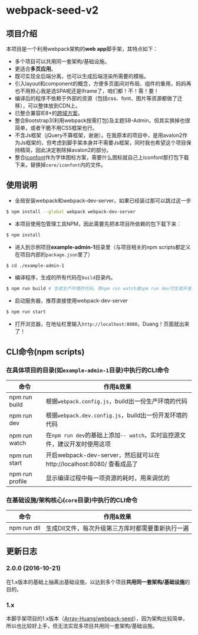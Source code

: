 # webpack-seed-v2

## 项目介绍
本项目是一个利用webpack架构的**web app**脚手架，其特点如下：
- 多个项目可以共用同一套架构/基础设施。
- 更适合**多页应用**。
- 既可实现全后端分离，也可以生成后端渲染所需要的模板。
- 引入layout和component的概念，方便多页面间对布局、组件的重用，妈妈再也不用担心我是选SPA呢还是Iframe了，咱们都！不！需！要！
- 编译后的程序不依赖于外部的资源（包括css、font、图片等资源都做了迁移），可以整体放到CDN上。
- 已整合兼容IE8+的[跨域方案](https://github.com/jpillora/xdomain)。
- 整合Bootstrap3(利用webpack按需打包)及主题SB-Admin，但其实换掉也很简单，或者干脆不用CSS框架也行。
- 不含Js框架（jQuery不算框架，谢谢）。在我原本的项目中，是用avalon2作为Js框架的，但考虑到脚手架本身并不需要Js框架，同时我也希望这个项目保持精简，因此决定剔除掉avalon2的部分。
- 整合[iconfont](http://www.iconfont.cn/)作为字体图标方案，需要什么图标就自己上iconfont那打包下载下来，替换掉`core/iconfont`内的文件。


## 使用说明
- 全局安装webpack和webpack-dev-server，如果已经装过那可以跳过这一步

```bash
$ npm install --global webpack webpack-dev-server
```

- 本项目使用包管理工具NPM，因此需要先把本项目所依赖的包下载下来：

```bash
$ npm install
```

- 进入到示例项目**example-admin-1**目录里（与项目相关的npm scripts都定义在项目内部的`package.json`里了）

```bash
$ cd ./example-admin-1
```

- 编译程序，生成的所有代码在`build`目录内。

```bash
$ npm run build # 生成生产环境的代码。用npm run watch或npm run dev可生成开发环境的代码
```

- 启动服务器，推荐直接使用webpack-dev-server

```bash
$ npm run start
```

- 打开浏览器，在地址栏里输入`http://localhost:8080`，Duang！页面就出来了！

## CLI命令(npm scripts)

### 在具体项目的目录(如`example-admin-1`目录)中执行的CLI命令
| 命令            | 作用&效果          |
| --------------- | ------------- |
| npm run build   | 根据`webpack.config.js`，build出一份生产环境的代码 |
| npm run dev     | 根据`webpack.dev.config.js`，build出一份开发环境的代码 |
| npm run watch   | 在`npm run dev`的基础上添加`-- watch`，实时监控源文件，建议开发时使用这项 |
| npm run start   | 开启webpack-dev-server，然后就可以在 http://localhost:8080/ 查看成品了 |
| npm run profile | 显示编译过程中每一项资源的耗时，用来调优的 |


### 在基础设施/架构核心(`core`目录)中执行的CLI命令
| 命令            | 作用&效果          |
| --------------- | ------------- |
| npm run dll     | 生成Dll文件，每次升级第三方库时都需要重新执行一遍 |

## 更新日志

### 2.0.0 (2016-10-21)
在1.x版本的基础上抽离出基础设施，以达到多个项目**共用同一套架构/基础设施**的目的。

### 1.x
本脚手架项目的1.x版本（[Array-Huang/webpack-seed](https://github.com/Array-Huang/webpack-seed)），因为架构比较简单，所以也比较好上手，但无法实现多项目共用同一套架构/基础设施。

